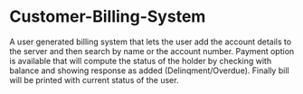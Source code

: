 # Customer-Billing-System
 A user generated billing system that lets the user add the account details to the server and then search by name or the account number. Payment option is available that will compute the status of the holder by checking with balance and showing response as added (Delinqment/Overdue). Finally bill will be printed with current status of the user.
